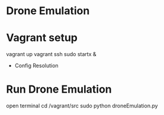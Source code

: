 # Drone Emulation

# Vagrant setup
vagrant up
vagrant ssh
sudo startx &
 - Config Resolution

# Run Drone Emulation
open terminal
cd /vagrant/src
sudo python droneEmulation.py